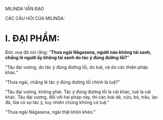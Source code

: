 MILINDA VẤN ĐẠO

CÁC CÂU HỎI CỦA MILINDA:

# I. ĐẠI PHẨM:

Đức vua đã nói rằng: “**Thưa ngài Nāgasena, người nào không tái sanh, chẳng lẽ người ấy không tái sanh do tác ý đúng đường lối?**”

“Tâu đại vương, do tác ý đúng đường lối, do tuệ, và do các thiện pháp khác.”

“Thưa ngài, chẳng lẽ tác ý đúng đường lối chính là tuệ?”

“Tâu đại vương, không phải. Tác ý đúng đường lối là cái khác, tuệ là cái khác. Tâu đại vương, đối với hai pháp này, thì các loài dê, cừu, bò, trâu, lạc đà, lừa có sự tác ý, tuy nhiên chúng không có tuệ.”

“Thưa ngài Nāgasena, ngài thật khôn khéo.”
